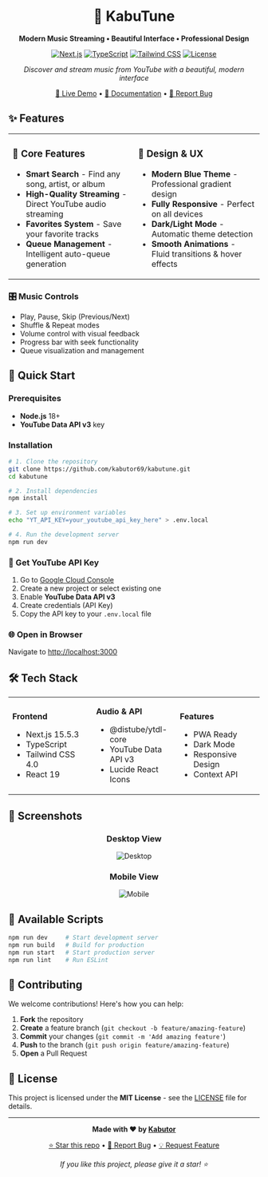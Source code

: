 <div align="center">

# 🎵 KabuTune

**Modern Music Streaming • Beautiful Interface • Professional Design**

[![Next.js](https://img.shields.io/badge/Next.js-15.5.3-000000?style=flat&logo=next.js)](https://nextjs.org/)
[![TypeScript](https://img.shields.io/badge/TypeScript-5.0-3178C6?style=flat&logo=typescript)](https://www.typescriptlang.org/)
[![Tailwind CSS](https://img.shields.io/badge/Tailwind_CSS-4.0-06B6D4?style=flat&logo=tailwindcss)](https://tailwindcss.com/)
[![License](https://img.shields.io/badge/License-MIT-blue?style=flat)](LICENSE)

*Discover and stream music from YouTube with a beautiful, modern interface*

[🚀 Live Demo](https://kabutune.app) • [📖 Documentation](#-features) • [🐛 Report Bug](https://github.com/kabutor69/kabutune/issues)

</div>

## ✨ Features

<table>
<tr>
<td width="50%">

### 🎵 **Core Features**
- **Smart Search** - Find any song, artist, or album
- **High-Quality Streaming** - Direct YouTube audio streaming
- **Favorites System** - Save your favorite tracks
- **Queue Management** - Intelligent auto-queue generation

</td>
<td width="50%">

### 🎨 **Design & UX**
- **Modern Blue Theme** - Professional gradient design
- **Fully Responsive** - Perfect on all devices
- **Dark/Light Mode** - Automatic theme detection
- **Smooth Animations** - Fluid transitions & hover effects

</td>
</tr>
</table>

### 🎛️ **Music Controls**
- Play, Pause, Skip (Previous/Next)
- Shuffle & Repeat modes
- Volume control with visual feedback
- Progress bar with seek functionality
- Queue visualization and management

## 🚀 Quick Start

### Prerequisites
- **Node.js** 18+ 
- **YouTube Data API v3** key

### Installation

```bash
# 1. Clone the repository
git clone https://github.com/kabutor69/kabutune.git
cd kabutune

# 2. Install dependencies
npm install

# 3. Set up environment variables
echo "YT_API_KEY=your_youtube_api_key_here" > .env.local

# 4. Run the development server
npm run dev
```

### 🔑 Get YouTube API Key
1. Go to [Google Cloud Console](https://console.cloud.google.com/)
2. Create a new project or select existing one
3. Enable **YouTube Data API v3**
4. Create credentials (API Key)
5. Copy the API key to your `.env.local` file

### 🌐 Open in Browser
Navigate to [http://localhost:3000](http://localhost:3000)

## 🛠️ Tech Stack

<table>
<tr>
<td width="33%">

**Frontend**
- Next.js 15.5.3
- TypeScript
- Tailwind CSS 4.0
- React 19

</td>
<td width="33%">

**Audio & API**
- @distube/ytdl-core
- YouTube Data API v3
- Lucide React Icons

</td>
<td width="33%">

**Features**
- PWA Ready
- Dark Mode
- Responsive Design
- Context API

</td>
</tr>
</table>

## 📱 Screenshots

<div align="center">

### Desktop View
![Desktop](https://via.placeholder.com/800x500/3b82f6/ffffff?text=Desktop+View)

### Mobile View  
![Mobile](https://via.placeholder.com/400x800/0ea5e9/ffffff?text=Mobile+View)

</div>

## 🔧 Available Scripts

```bash
npm run dev     # Start development server
npm run build   # Build for production  
npm run start   # Start production server
npm run lint    # Run ESLint
```

## 🤝 Contributing

We welcome contributions! Here's how you can help:

1. **Fork** the repository
2. **Create** a feature branch (`git checkout -b feature/amazing-feature`)
3. **Commit** your changes (`git commit -m 'Add amazing feature'`)
4. **Push** to the branch (`git push origin feature/amazing-feature`)
5. **Open** a Pull Request

## 📄 License

This project is licensed under the **MIT License** - see the [LICENSE](LICENSE) file for details.

---

<div align="center">

**Made with ❤️ by [Kabutor](https://github.com/kabutor69)**

[⭐ Star this repo](https://github.com/kabutor69/kabutune) • [🐛 Report Bug](https://github.com/kabutor69/kabutune/issues) • [💡 Request Feature](https://github.com/kabutor69/kabutune/issues)

*If you like this project, please give it a star! ⭐*

</div>